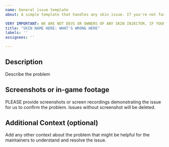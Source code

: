 ```yaml
---
name: General issue template
about: A simple template that handles any skin issue. If you're not facing a skin issue, you can simply write your question.

VERY IMPORTANT: WE ARE NOT DEVS OR OWNERS OF ANY SKIN INJECTOR. IF YOURE FACING PROBLEMS WITH THE INJECTOR ITSELF, PLEASE REDIRECT IT TO THE CORRESPONDING DEV.
title: "SKIN NAME HERE: WHAT'S WRONG HERE"
labels: ''
assignees: ''

---
```


## Description
Describe the problem


## Screenshots or in-game footage
PLEASE provide screenshots or screen recordings demonstrating the issue for us to confirm the problem.
Issues without screenshot will be deleted.


## Additional Context (optional)
Add any other context about the problem that might be helpful for the maintainers to understand and resolve the issue.

